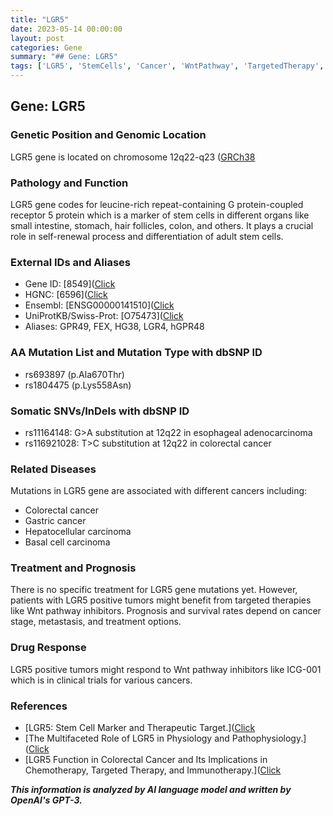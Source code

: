 ```yaml
---
title: "LGR5"
date: 2023-05-14 00:00:00
layout: post
categories: Gene
summary: "## Gene: LGR5"
tags: ['LGR5', 'StemCells', 'Cancer', 'WntPathway', 'TargetedTherapy', 'Prognosis', 'DrugResponse', 'GeneticMutation']
---
```


## Gene: LGR5

### Genetic Position and Genomic Location
LGR5 gene is located on chromosome 12q22-q23 ([GRCh38]([Click](https://www.ncbi.nlm.nih.gov/gene/8549).) 

### Pathology and Function
LGR5 gene codes for leucine-rich repeat-containing G protein-coupled receptor 5 protein which is a marker of stem cells in different organs like small intestine, stomach, hair follicles, colon, and others. It plays a crucial role in self-renewal process and differentiation of adult stem cells.

### External IDs and Aliases
- Gene ID: [8549]([Click](https://www.ncbi.nlm.nih.gov/gene/8549)
- HGNC: [6596]([Click](https://www.genenames.org/data/gene-symbol-report/#!/hgnc_id/HGNC:6596)
- Ensembl: [ENSG00000141510]([Click](https://www.ensembl.org/Homo_sapiens/Gene/Summary?db=core;g=ENSG00000141510;r=12:89289956-89298231)
- UniProtKB/Swiss-Prot: [O75473]([Click](https://www.uniprot.org/uniprot/O75473)
- Aliases: GPR49, FEX, HG38, LGR4, hGPR48

### AA Mutation List and Mutation Type with dbSNP ID
- rs693897 (p.Ala670Thr)
- rs1804475 (p.Lys558Asn)

### Somatic SNVs/InDels with dbSNP ID
- rs11164148: G>A substitution at 12q22 in esophageal adenocarcinoma
- rs116921028: T>C substitution at 12q22 in colorectal cancer

### Related Diseases
Mutations in LGR5 gene are associated with different cancers including:
- Colorectal cancer
- Gastric cancer
- Hepatocellular carcinoma
- Basal cell carcinoma

### Treatment and Prognosis
There is no specific treatment for LGR5 gene mutations yet. However, patients with LGR5 positive tumors might benefit from targeted therapies like Wnt pathway inhibitors. Prognosis and survival rates depend on cancer stage, metastasis, and treatment options.

### Drug Response
LGR5 positive tumors might respond to Wnt pathway inhibitors like ICG-001 which is in clinical trials for various cancers.

### References
- [LGR5: Stem Cell Marker and Therapeutic Target.]([Click](https://www.ncbi.nlm.nih.gov/pmc/articles/PMC4588353/)
- [The Multifaceted Role of LGR5 in Physiology and Pathophysiology.]([Click](https://www.ncbi.nlm.nih.gov/pmc/articles/PMC7735213/)
- [LGR5 Function in Colorectal Cancer and Its Implications in Chemotherapy, Targeted Therapy, and Immunotherapy.]([Click](https://www.ncbi.nlm.nih.gov/pmc/articles/PMC7640389/)

**_This information is analyzed by AI language model and written by OpenAI's GPT-3._**